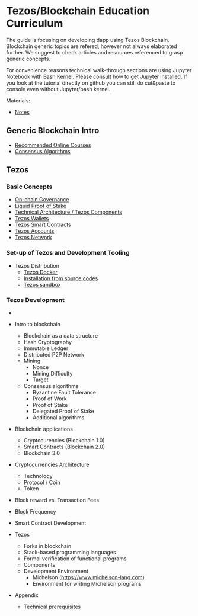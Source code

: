 # Tezos/Blockchain Education Curriculum

The guide is focusing on developing dapp using Tezos Blockchain. Blockchain generic topics are refered, however not always elaborated further. We suggest to check articles and resources referenced to grasp generic concepts.

For convenience reasons technical walk-through sections are using Jupyter Notebook with Bash Kernel. Please consult [how to get Jupyter installed](prework/jupyter_installation.md). If you look at the tutorial directly on github you can still do cut&paste to console even without Jupyter/bash kernel. 

Materials:
* [Notes](notes/sources.md)

## Generic Blockchain Intro
* [Recommended Online Courses](recommended_courses.md)
* [Consensus Algorithms](consensus_algorithms_intro.md)

## Tezos 
### Basic Concepts
* [On-chain Governance](tezos/on_chain_governance.md)
* [Liquid Proof of Stake](tezos/liquid_proof_of_stake.md)
* [Technical Architecture / Tezos Components](tezos/technical_architecture.md)
* [Tezos Wallets](tezos/wallets.md)
* [Tezos Smart Contracts](tezos/smart_contracts.md)
* [Tezos Accounts](tezos/accounts.md)
* [Tezos Network](tezos/network.md)

### Set-up of Tezos and Development Tooling
* Tezos Distribution
    * [Tezos Docker](setup/docker.ipynb)
    * [Installation from source codes](setup/source_install.ipynb)
    * [Tezos sandbox](setup/sandbox_tutorial.ipynb)

### Tezos Development
* 

* Intro to blockchain
    * Blockchain as a data structure
    * Hash Cryptography
    * Immutable Ledger
    * Distributed P2P Network
    * Mining
        * Nonce    
        * Mining Difficulty
        * Target
    * Consensus algorithms
        * Byzantine Fault Tolerance
        * Proof of Work
        * Proof of Stake
        * Delegated Proof of Stake
        * Additional algorithms

* Blockchain applications
    * Cryptocurencies (Blockchain 1.0)
    * Smart Contracts (Blockchain 2.0)
    * Blockchain 3.0

* Cryptocurrencies Architecture
    * Technology
    * Protocol / Coin
    * Token

* Block reward vs. Transaction Fees
* Block Frequency

* Smart Contract Development
  
* Tezos
    * Forks in blockchain
    * Stack-based programming languages
    * Formal verification of functional programs
    * Components
    * Development Environment
        * Michelson (https://www.michelson-lang.com)
        * Environment for writing Michelson programs

    
* Appendix
    * [Technical prerequisites](prerequisites.md)




